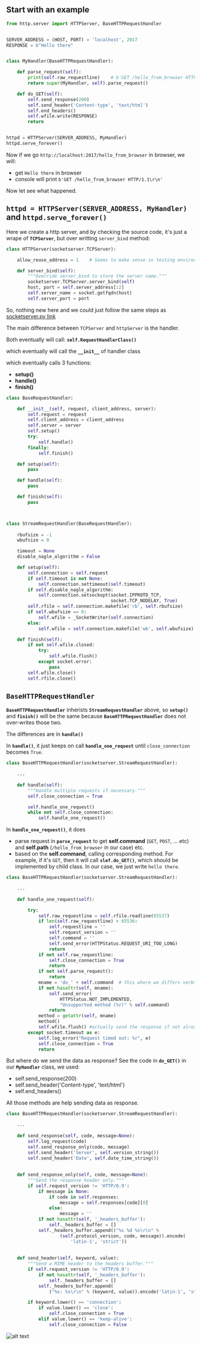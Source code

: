 ## Start with an example

```python
from http.server import HTTPServer, BaseHTTPRequestHandler


SERVER_ADDRESS = (HOST, PORT) = 'localhost', 2017
RESPONSE = b"Hello there"


class MyHandler(BaseHTTPRequestHandler):

	def parse_request(self):
		print(self.raw_requestline)    # b'GET /hello_from_browser HTTP/1.1\r\n'
		return super(MyHandler, self).parse_request()

	def do_GET(self):
		self.send_response(200)
		self.send_header('Content-type', 'text/html')
		self.end_headers()
		self.wfile.write(RESPONSE)
		return


httpd = HTTPServer(SERVER_ADDRESS, MyHandler)
httpd.serve_forever()
```

Now if we go `http://localhost:2017/hello_from_browser` in browser, we will:

* get `Hello there` in browser
* console will print `b'GET /hello_from_browser HTTP/1.1\r\n'`

Now let see what happened.

## `httpd = HTTPServer(SERVER_ADDRESS, MyHandler)` and `httpd.serve_forever()`

Here we create a http server, and by checking the source code, it's just a wrape of **`TCPServer`**, but over writting `server_bind` method:

```python
class HTTPServer(socketserver.TCPServer):

    allow_reuse_address = 1    # Seems to make sense in testing environment

    def server_bind(self):
        """Override server_bind to store the server name."""
        socketserver.TCPServer.server_bind(self)
        host, port = self.server_address[:2]
        self.server_name = socket.getfqdn(host)
        self.server_port = port

```

So, nothing new here and we could just follow the same steps as [socketserver.py link](  https://github.com/alexthemonkey/read_source_code_python_01_socketserver/blob/master/01_non_threading_TCPServer.md)

The main difference between `TCPServer` and `httpServer` is the handler.

Both eventually will call: **`self.RequestHandlerClass()`**

which eventually will call the **`__init__`** of handler class

which eventually calls 3 functions:

* **setup()**
* **handle()**
* **finish()**

```python
class BaseRequestHandler:

    def __init__(self, request, client_address, server):
        self.request = request
        self.client_address = client_address
        self.server = server
        self.setup()
        try:
            self.handle()
        finally:
            self.finish()

    def setup(self):
        pass

    def handle(self):
        pass

    def finish(self):
        pass



class StreamRequestHandler(BaseRequestHandler):
  
    rbufsize = -1
    wbufsize = 0

    timeout = None
    disable_nagle_algorithm = False

    def setup(self):
        self.connection = self.request
        if self.timeout is not None:
            self.connection.settimeout(self.timeout)
        if self.disable_nagle_algorithm:
            self.connection.setsockopt(socket.IPPROTO_TCP,
                                       socket.TCP_NODELAY, True)
        self.rfile = self.connection.makefile('rb', self.rbufsize)
        if self.wbufsize == 0:
            self.wfile = _SocketWriter(self.connection)
        else:
            self.wfile = self.connection.makefile('wb', self.wbufsize)

    def finish(self):
        if not self.wfile.closed:
            try:
                self.wfile.flush()
            except socket.error:
                pass
        self.wfile.close()
        self.rfile.close()
```

## `BaseHTTPRequestHandler`

**`BaseHTTPRequestHandler`** inherists **`StreamRequestHandler`** above, so **`setup()`** and **`finish()`** will be the same because **`BaseHTTPRequestHandler`** does not over-writes those two.

The differences are in **`handle()`**

In **`handle()`**, it just keeps on call **`handle_one_request`** until `close_connection` becomes `True`.

```python
class BaseHTTPRequestHandler(socketserver.StreamRequestHandler):

	...
    
    def handle(self):
        """Handle multiple requests if necessary."""
        self.close_connection = True

        self.handle_one_request()
        while not self.close_connection:
            self.handle_one_request()
```

In **`handle_one_request()`**, it does

* parse request in **`parse_request`** to get **self.command** (`GET`, `POST`, ... etc) and **self.path** (`/hello_from_browser` in our case) etc.
* based on the **self.command**, calling corresponding method. For example, if it's `GET`, then it will call **`slef.do_GET()`**, which should be implemented by child class. In our case, we just write `hello there`. 

```python
class BaseHTTPRequestHandler(socketserver.StreamRequestHandler):

	...
    
    def handle_one_request(self):

        try:
            self.raw_requestline = self.rfile.readline(65537)
            if len(self.raw_requestline) > 65536:
                self.requestline = ''
                self.request_version = ''
                self.command = ''
                self.send_error(HTTPStatus.REQUEST_URI_TOO_LONG)
                return
            if not self.raw_requestline:
                self.close_connection = True
                return
            if not self.parse_request():
                return
            mname = 'do_' + self.command  # this where we differs verbs.
            if not hasattr(self, mname):
                self.send_error(
                    HTTPStatus.NOT_IMPLEMENTED,
                    "Unsupported method (%r)" % self.command)
                return
            method = getattr(self, mname)
            method()
            self.wfile.flush() #actually send the response if not already done.
        except socket.timeout as e:
            self.log_error("Request timed out: %r", e)
            self.close_connection = True
            return
```

But where do we send the data as response? See the code in **`do_GET()`** in our **`MyHandler`** class, we used:

* self.send_response(200)
* self.send_header('Content-type', 'text/html')
* self.end_headers()

All those methods are help sending data as response.

```python
class BaseHTTPRequestHandler(socketserver.StreamRequestHandler):

	...
    
    def send_response(self, code, message=None):
        self.log_request(code)
        self.send_response_only(code, message)
        self.send_header('Server', self.version_string())
        self.send_header('Date', self.date_time_string())
        
        
    def send_response_only(self, code, message=None):
        """Send the response header only."""
        if self.request_version != 'HTTP/0.9':
            if message is None:
                if code in self.responses:
                    message = self.responses[code][0]
                else:
                    message = ''
            if not hasattr(self, '_headers_buffer'):
                self._headers_buffer = []
            self._headers_buffer.append(("%s %d %s\r\n" %
                    (self.protocol_version, code, message)).encode(
                        'latin-1', 'strict'))
    
    
    def send_header(self, keyword, value):
        """Send a MIME header to the headers buffer."""
        if self.request_version != 'HTTP/0.9':
            if not hasattr(self, '_headers_buffer'):
                self._headers_buffer = []
            self._headers_buffer.append(
                ("%s: %s\r\n" % (keyword, value)).encode('latin-1', 'strict'))

        if keyword.lower() == 'connection':
            if value.lower() == 'close':
                self.close_connection = True
            elif value.lower() == 'keep-alive':
                self.close_connection = False
```


![alt text](overview_of_function_calls.png)